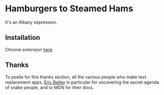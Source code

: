 # Hamburgers to Steamed Hams

It's an Albany expression.

## Installation

Chrome extension [here](https://chrome.google.com/webstore/detail/fieooplcpndnceolckkkhnfkecpfeije)

## Thanks

To pselle for this thanks section, all the various people who make text replacement apps, [Eric Bailey](https://github.com/ericwbailey/millennials-to-snake-people) in particular for uncovering the secret agenda of snake people, and to MDN for their docs.
